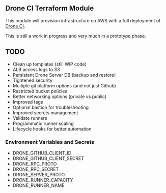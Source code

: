 ## Drone CI Terraform Module

This module will provision infrastructure on AWS with a full deployment of [Drone CI](https://drone.io/).

This is still a work in progress and very much in a prototype phase.

## TODO

* Clean up templates (still WIP code)
* ALB access logs to S3
* Persistent Drone Server DB (backup and restore)
* Tightened security
* Multiple git platform options (and not just Github)
* Restricted bucket policies
* Better networking options (private vs public)
* Improved tags
* Optional bastion for troubleshooting
* Improved secrets management
* Validate runners
* Programmatic runner scaling
* Lifecycle hooks for better automation

### Environment Variables and Secrets

* DRONE_GITHUB_CLIENT_ID
* DRONE_GITHUB_CLIENT_SECRET
* DRONE_RPC_PROTO
* DRONE_RPC_SECRET
* DRONE_SERVER_PROTO
* DRONE_RUNNER_CAPACITY
* DRONE_RUNNER_NAME
